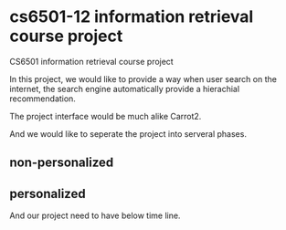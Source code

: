 # cs6501-12 information retrieval course project
CS6501 information retrieval course project

In this project, we would like to provide a way when user search on the internet, the search engine automatically provide a hierachial recommendation. 

The project interface would be much alike Carrot2. 

And we would like to seperate the project into serveral phases.

## non-personalized 

## personalized

And our project need to have below time line.
